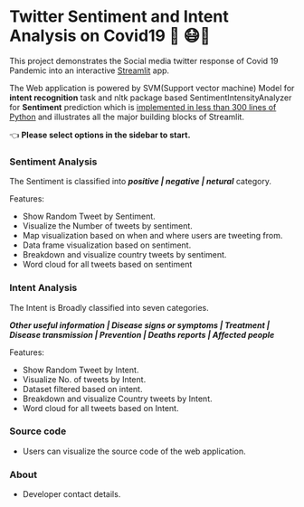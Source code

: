 # Twitter **Sentiment** and **Intent** Analysis on Covid19 🦠 😷🔬

This project demonstrates the Social media twitter response of Covid 19 Pandemic into an interactive [Streamlit](https://streamlit.io) app.

The Web application is powered by SVM(Support vector machine) Model for **intent recognition** task and nltk package based
SentimentIntensityAnalyzer for **Sentiment** prediction which is 
[implemented in less than 300 lines of Python](https://github.com/KarryHarsh/Twitter-Covid19-Analysis-Web-app/blob/master/app.py) 
and illustrates all the major building blocks of Streamlit.

👈 **Please select options in the sidebar to start.**

### Sentiment Analysis

The Sentiment is classified into ***positive | negative | netural*** category.

Features:
* Show Random Tweet by Sentiment.
* Visualize the Number of tweets by sentiment.
* Map visualization based on when and where users are tweeting from.
* Data frame visualization based on sentiment.
* Breakdown and visualize country tweets by sentiment.
* Word cloud for all tweets based on sentiment

### Intent Analysis

The Intent is Broadly classified into seven categories.

***Other useful information | Disease signs or symptoms | Treatment | Disease transmission | Prevention | Deaths reports | Affected people***

Features:
* Show Random Tweet by Intent.
* Visualize No. of tweets by Intent.
* Dataset filtered based on intent.
* Breakdown and visualize Country tweets by Intent.
* Word cloud for all tweets based on Intent.

### Source code

* Users can visualize the source code of the web application.

### About

* Developer contact details.

